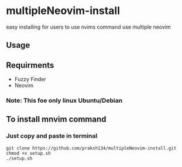 # multipleNeovim-install
easy installing for users to use nvims command use multiple neovim

## Usage


## Requirments
* Fuzzy Finder
* Neovim

### Note: This foe only linux Ubuntu/Debian
## To install mnvim command

### Just copy and paste in terminal
```
git clone https://github.com/praksh134/multipleNeovim-install.git
chmod +x setup.sh
./setup.sh
```
